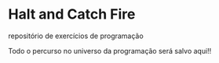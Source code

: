# Halt and Catch Fire
 repositório de exercícios de programação

Todo o percurso no universo da programação será salvo aqui!!

